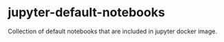 # jupyter-default-notebooks

Collection of default notebooks that are included in jupyter docker image.
